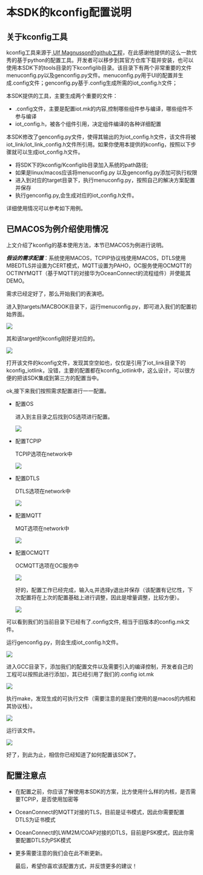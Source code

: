 #  本SDK的kconfig配置说明

## 关于kconfig工具

kconfig工具来源于[ Ulf Magnusson的github工程](https://github.com/cruise2018/Kconfiglib)，在此感谢他提供的这么一款优秀的基于python的配置工具。开发者可以移步到其官方仓库下载并安装，也可以使用本SDK下的tools目录的下kconfiglib目录。该目录下有两个非常重要的文件menuconfig.py以及genconfig.py文件。menuconfig.py用于UI的配置并生成.config文件；genconfig.py基于.config生成所需的iot_config.h文件；

本SDK提供的工具，主要生成两个重要的文件：

* .config文件，主要是配置iot.mk的内容,控制哪些组件参与编译，哪些组件不参与编译
* iot_config.h，被各个组件引用，决定组件编译的各种详细配置

本SDK修改了genconfig.py文件，使得其输出的为iot_config.h文件，该文件将被iot_link/iot_link_config.h文件所引用。如果你使用本提供的kconfig，按照以下步骤就可以生成iot_config.h文件。

*  将SDK下的kconfig/Kconfiglib目录加入系统的path路径;
* 如果是linux/macos应该将menuconfig.py 以及genconfig.py添加可执行权限
* 进入到对应的target目录下，执行menuconfig.py，按照自己的解决方案配置并保存
* 执行genconfig.py,会生成对应的iot_config.h文件。

详细使用情况可以参考如下用例。

## 已MACOS为例介绍使用情况

上文介绍了kconfig的基本使用方法，本节已MACOS为例进行说明。

***假设的需求配置***：系统使用MACOS，TCPIP协议栈使用MACOS，DTLS使用MBEDTLS并设置为CERT模式，MQTT设置为PAHO，OC服务使用OCMQTT的OCTINYMQTT（基于MQTT的对接华为OceanConnect的流程组件）并使能其DEMO。

需求已经定好了，那么开始我们的表演吧。

进入到targets/MACBOOK目录下，运行menuconfig.py，即可进入我们的配置初始界面。

![](./meta/kconfig_init.png)

其和该target的kconfig刚好是对应的。

![](./meta/kconfig_kconfig.png)

打开该文件的kconfig文件，发现其空空如也，仅仅是引用了iot_link目录下的kconfig_iotlink，没错，主要的配置都在kconfig_iotlink中，这么设计，可以很方便的把该SDK集成到第三方的配置当中。

ok,接下来我们按照需求配置进行一一配置。

+ 配置OS

  进入到主目录之后找到OS选项进行配置。

  ![](./meta/kconfig_os.png)

+ 配置TCPIP

  TCPIP选项在network中

  ![](./meta/kconfig_tcpip.png)
  
+ 配置DTLS

  DTLS选项在network中

  ![](./meta/kconfig_dtls.png)
  
+ 配置MQTT

  MQT选项在network中

  ![](./meta/kconfig_mqtt.png)
  
+ 配置OCMQTT

  OCMQTT选项在OC服务中

  ![](./meta/kconfig_ocmqtt.png)
  
  好的，配置工作已经完成，输入q,并选择y退出并保存（该配置有记忆性，下次配置将在上次的配置基础上进行调整，因此是增量调整，比较方便）。
  
  ![](./meta/kconfig_save.png)

可以看到我们的当前目录下已经有了.config文件, 相当于旧版本的config.mk文件。

运行genconfig.py，则会生成iot_config.h文件。

![](./meta/kconfig_header.png)

进入GCC目录下，添加我们的配置文件以及需要引入的编译控制，开发者自己的工程可以按照此进行添加)，其已经引用了我们的.config iot.mk

![](./meta/kconfig_makefile.png)

执行make，发现生成的可执行文件（需要注意的是我们使用的是macos的内核和其协议栈）。

![](./meta/kconfig_compile.png)

运行该文件。

![](./meta/kconfig_running.png)

好了，到此为止，相信你已经知道了如何配置该SDK了。

##  配置注意点

* 在配置之前，你应该了解使用本SDK的方案，比方使用什么样的内核，是否需要TCPIP，是否使用加密等

* OceanConnect的MQTT对接的TLS，目前是证书模式，因此你需要配置DTLS为证书模式

* OceanConnect的LWM2M/COAP对接的DTLS，目前是PSK模式，因此你需要配置DTLS为PSK模式

* 更多需要注意的我们会在此不断更新。

  最后，希望你喜欢该配置方式，并反馈更多的建议！

